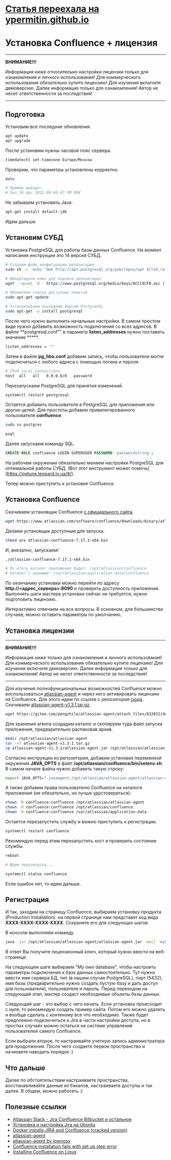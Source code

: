 # [Статья переехала на ypermitin.github.io](https://ypermitin.github.io/devoooops/2022/04/11/Установка-Confluence-+-лицензия.html)

# Установка Confluence + лицензия

---
**ВНИМАНИЕ!!!**

Информация ниже относительно настройки лицензии только для ознакомления и личного использования!
Для коммерческого использования обязательно купите лицензию! Для изучения включите демоверсию.
Далее информация только для ознакомления! Автор не несет ответственности за последствия!

---

## Подготовка

Установим все последние обновления.

```bash
apt update
apt upgrade
```

После установим нужны часовой пояс сервера.

```bash
timedatectl set-timezone Europe/Moscow
```

Проверим, что параметры установлены корректно.

```bash
date

# Пример вывода:
# Sun 10 Apr 2022 09:49:47 PM MSK
```

Не забываем установить Java:

```bash
apt-get install default-jdk
```

Идем дальше.

## Установим СУБД

Установка PostgreSQL для работы базы данных Confluence. На момент написания инструкции это 14 версия СУБД.

```bash
# Создаем файл конфигурации репозитория
sudo sh -c 'echo "deb http://apt.postgresql.org/pub/repos/apt $(lsb_release -cs)-pgdg main" > /etc/apt/sources.list.d/pgdg.list'

# Импортируем ключ для подписи репозитория
wget --quiet -O - https://www.postgresql.org/media/keys/ACCC4CF8.asc | sudo apt-key add -

# Обновляем список доступных пакетов
sudo apt-get update

# Устанавливаем последнюю версию PostgreSQL
sudo apt-get -y install postgresql
```

После чего нужно выполнить начальные настройки. В самом простом виде нужно добавить возможность подключения со всех адресов. В файле **postgresql.conf"" в параметр **listen_addresses** нужно поставить значение *****.

```bash
listen_addresses = '*'
```

Затем в файле **pg_hba.conf** добавим запись, чтобы пользователи могли подключаться с любого адреса с помощью логина и пароля.

```bash
# IPv4 local connections:
host  all   all   0.0.0.0/0   password
```

Перезапускаем PostgreSQL для принятия изменений.

```bash
systemctl restart postgresql
```

Остается добавить пользователя в PostgreSQL для приложения или других целей. Для простоты добавим привилигированного пользователя **confluence**.

```bash
sudo su postgres

psql
```

Далее запускаем команду SQL.

```sql
CREATE ROLE confluence LOGIN SUPERUSER PASSWORD 'passwordstring';
```

На рабочем окружении обязательно меняем настройки PostgreSQL для оптимальной работы СУБД. (Вот этот инструмент может помочь](https://pgtune.leopard.in.ua/#/).

Тепер можно приступить к установке Confluence.

## Установка Confluence

Скачиваем установщик Confluence [с официального сайта](https://www.atlassian.com/ru/software/confluence/download-archives).

```bash
wget https://www.atlassian.com/software/confluence/downloads/binary/atlassian-confluence-7.17.1-x64.bin
```

Делаем установщик доступным для запуска.

```bash
chmod a+x atlassian-confluence-7.17.1-x64.bin
```

И, внезапно, запускаем!

```bash
./atlassian-confluence-7.17.1-x64.bin

# По итогу каталог приложения будет: /opt/atlassian/confluence
# Каталог с данными: /var/atlassian/application-data/confluence
```

По окончанию установки можно перейти по адресу **http://<адрес_сервера>:8090** и проверить доступность приложения. Выполнять шаги мастера установки сейчас не требуется, нужно подготовить лицензию.

Интерактивно отвечаем на все вопросы. В основном, для большинства случаев, можно оставить параметры по умолчанию.

## Установка лицензии

---
**ВНИМАНИЕ!!!**

Информация ниже только для ознакомления и личного использования!
Для коммерческого использования обязательно купите лицензию! Для изучения включите демоверсию.
Далее информация только для ознакомления! Автор не несет ответственности за последствия!

---

Для изучения полнофункциональных возможностей Confluence можно воспользоваться [atlassian-agent](https://github.com/ipwnosx/Atlassian-Agent) и через него активировать лицензию на Confluence. Для этого идем по ссылке с репозитория [сюда](https://gitee.com/pengzhile/atlassian-agent/releases). Скачиваем [atlassian-agent-v1.3.1.tar.gz](https://gitee.com/pengzhile/atlassian-agent/attach_files/832832/download/atlassian-agent-v1.3.1.tar.gz).

```bash
wget https://gitee.com/pengzhile/atlassian-agent/attach_files/832832/download/atlassian-agent-v1.3.1.tar.gz
```

Для хранения агента создадим каталог и скопируем туда файл запуска приложения, предварительно распаковав архив.

```bash
mkdir /opt/atlassian/atlassian-agent
tar -xf atlassian-agent-v1.3.1.tar.gz 
cp atlassian-agent-v1.3.1/atlassian-agent.jar /opt/atlassian/atlassian-agent/atlassian-agent.jar
```

Согласно инструкции из репозитория, добавим установки переменной окружения **JAVA_OPTS** в файл **/opt/atlassian/confluence/bin/setenv.sh**. В самом начале файла нужно добавить такую строку:

```bash
export JAVA_OPTS="-javaagent:/opt/atlassian/atlassian-agent/atlassian-agent.jar ${JAVA_OPTS}"
```

А также добавим права пользователю Confluence на каталоги приложения (не обязательно, но лучше удостовериться):

```bash
chown -R confluence:confluence /opt/atlassian/atlassian-agent
chown -R confluence:confluence /opt/atlassian/confluence
chown -R confluence:confluence /var/atlassian/application-data
```

Остается перезапустить службу и можно приступить к регистрации.

```bash
systemctl restart confluence
```

Рекомендую перед этим перезапустить хост и проверить состояние службы.

```bash
reboot

# Ждем перезапуска...

systemctl status confluence
```

Если ошибок нет, то идем дальше.

## Регистрация

И так, заходим на страницу Confluence, выбираем установку продукта (Production Installation). на первой странице нам представят код вида **XXXX-XXXX-XXXX-XXXX**. Сохраните его для следующих шагов.

В консоли выполняем команду.

```bash
java -jar /opt/atlassian/atlassian-agent/atlassian-agent.jar -mail 'my@email.com' -n userName -o CompanyName -p conf -s XXXX-XXXX-XXXX-XXXX
```

В ответ Вы получите лицензионный ключ, который нужно ввести на веб-странице.

На следующем шаге выбираем "My own database", чтобы настроить параметры подключения к базе данных самостоятельно. Тут нужно ввести имя сервера БД, тип (в нашем случае PostgreSQL), порт (5432), имя базы (предварительно нужно создать пустую базу и дать доступ для пользователя), пользователя и пароль. Перед переходом на следующий этап, мастер создаст необходимые объекты базы данных.

Следующий шаг - это выбор с чего начать. Если установка происходит с нуля, то рекомендую создать пример сайта. Потом его можно удалить и вообще сделать с контеному все что необходимо. Также будет предлоежно подключиться к Jira в части настройки доступа, но в простых случаях можно остаться на системе управления пользователей самого Confluence.

Если выбрали второе, то настраивайте учетную запись администратора для продолжения. После чего создаете первое пространство и начинаете наводить порядок :)

## Что дальше

Далее по обстоятельствам настраиваете пространства, восстанавливайте данные из бэкапов, настраиваете доступы и так далее. В общем, можно работать :)

## Полезные ссылки

* [Atlassian Stack - Jira Confluence Bitbucket и остальное](https://forum.ru-board.com/topic.cgi?forum=35&topic=19000&start=1880)
* [Установка и настройка Jira на Ubuntu](https://www.dmosk.ru/miniinstruktions.php?mini=jira-ubuntu)
* [Docker installs JIRA and Confluence (cracked version)](https://programmer.group/docker-installs-jira-and-confluence-cracked-version.html)
* [atlassian-agent](https://github.com/hgqapp/atlassian-agent)
* [atlassian-agent by ipwnosx](https://github.com/ipwnosx/Atlassian-Agent)
* [Confluence installation fails with set up step error](https://confluence.atlassian.com/confkb/confluence-installation-fails-with-set-up-step-error-java-sql-sqlsyntaxerrorexception-user-lacks-privilege-or-object-not-found-bandana-390497283.html)
* [Installing Confluence on Linux](https://confluence.atlassian.com/doc/installing-confluence-on-linux-143556824.html)
